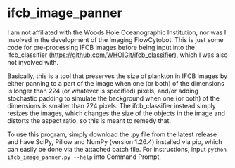 # ifcb_image_panner

I am not affiliated with the Woods Hole Oceanographic Institution, nor was I involved in the development of the Imaging FlowCytobot. This is just some code for pre-processing IFCB images before being input into the ifcb_classifier (https://github.com/WHOIGit/ifcb_classifier), which I was also not involved with.

Basically, this is a tool that preserves the size of plankton in IFCB images by either panning to a part of the image when one (or both) of the dimensions is longer than 224 (or whatever is specified) pixels, and/or adding stochastic padding to simulate the background when one (or both) of the dimensions is smaller than 224 pixels. The ifcb_classifier instead simply resizes the images, which changes the size of the objects in the image and distorts the aspect ratio, so this is meant to remedy that.

To use this program, simply download the .py file from the latest release and have SciPy, Pillow and NumPy (version 1.26.4) installed via pip, which can easily be done via the attached batch file. For instructions, input `python ifcb_image_panner.py --help` into Command Prompt.
